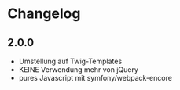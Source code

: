 # Changelog

## 2.0.0

- Umstellung auf Twig-Templates
- KEINE Verwendung mehr von jQuery
- pures Javascript mit symfony/webpack-encore


